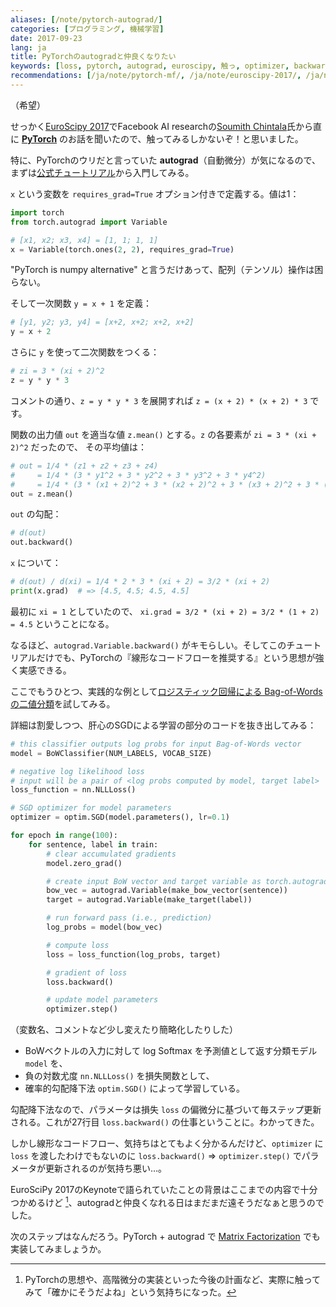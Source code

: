 ```yaml
---
aliases: [/note/pytorch-autograd/]
categories: [プログラミング, 機械学習]
date: 2017-09-23
lang: ja
title: PyTorchのautogradと仲良くなりたい
keywords: [loss, pytorch, autograd, euroscipy, 触っ, optimizer, backward, 損失, 変数, パラメータ]
recommendations: [/ja/note/pytorch-mf/, /ja/note/euroscipy-2017/, /ja/note/recommender-libraries/]
---
```


（希望）

せっかく[EuroScipy 2017](/note/euroscipy-2017)でFacebook AI researchの[Soumith Chintala](https://twitter.com/soumithchintala)氏から直に **[PyTorch](https://github.com/pytorch/pytorch)** のお話を聞いたので、触ってみるしかないぞ！と思いました。

特に、PyTorchのウリだと言っていた **autograd**（自動微分）が気になるので、まずは[公式チュートリアル](http://pytorch.org/tutorials/beginner/blitz/autograd_tutorial.html)から入門してみる。

`x` という変数を `requires_grad=True` オプション付きで定義する。値は1：

```py
import torch
from torch.autograd import Variable
```

```py
# [x1, x2; x3, x4] = [1, 1; 1, 1]
x = Variable(torch.ones(2, 2), requires_grad=True)
```

"PyTorch is numpy alternative" と言うだけあって、配列（テンソル）操作は困らない。

そして一次関数 `y = x + 1` を定義：

```py
# [y1, y2; y3, y4] = [x+2, x+2; x+2, x+2]
y = x + 2
```

さらに `y` を使って二次関数をつくる：

```py
# zi = 3 * (xi + 2)^2
z = y * y * 3
```

コメントの通り、`z = y * y * 3` を展開すれば `z = (x + 2) * (x + 2) * 3` です。

関数の出力値 `out` を適当な値 `z.mean()` とする。`z` の各要素が `zi = 3 * (xi + 2)^2` だったので、 その平均値は：

```py
# out = 1/4 * (z1 + z2 + z3 + z4)
#     = 1/4 * (3 * y1^2 + 3 * y2^2 + 3 * y3^2 + 3 * y4^2)
#     = 1/4 * (3 * (x1 + 2)^2 + 3 * (x2 + 2)^2 + 3 * (x3 + 2)^2 + 3 * (x4 + 2)^2)
out = z.mean()
```

`out` の勾配：

```py
# d(out)
out.backward()
```

`x` について：

```py
# d(out) / d(xi) = 1/4 * 2 * 3 * (xi + 2) = 3/2 * (xi + 2)
print(x.grad)  # => [4.5, 4.5; 4.5, 4.5]
```

最初に `xi = 1` としていたので、 `xi.grad = 3/2 * (xi + 2) = 3/2 * (1 + 2) = 4.5` ということになる。

なるほど、`autograd.Variable.backward()` がキモらしい。そしてこのチュートリアルだけでも、PyTorchの『線形なコードフローを推奨する』という思想が強く実感できる。

ここでもうひとつ、実践的な例として[ロジスティック回帰による Bag-of-Words の二値分類](http://pytorch.org/tutorials/beginner/nlp/deep_learning_tutorial.html#example-logistic-regression-bag-of-words-classifier)を試してみる。

詳細は割愛しつつ、肝心のSGDによる学習の部分のコードを抜き出してみる：

```py
# this classifier outputs log probs for input Bag-of-Words vector
model = BoWClassifier(NUM_LABELS, VOCAB_SIZE)

# negative log likelihood loss
# input will be a pair of <log probs computed by model, target label>
loss_function = nn.NLLLoss()

# SGD optimizer for model parameters
optimizer = optim.SGD(model.parameters(), lr=0.1)

for epoch in range(100):
    for sentence, label in train:
        # clear accumulated gradients
        model.zero_grad()

        # create input BoW vector and target variable as torch.autograd.Variable
        bow_vec = autograd.Variable(make_bow_vector(sentence))
        target = autograd.Variable(make_target(label))

        # run forward pass (i.e., prediction)
        log_probs = model(bow_vec)

        # compute loss
        loss = loss_function(log_probs, target)

        # gradient of loss
        loss.backward()

        # update model parameters
        optimizer.step()
```

（変数名、コメントなど少し変えたり簡略化したりした）

- BoWベクトルの入力に対して log Softmax を予測値として返す分類モデル `model` を、
- 負の対数尤度 `nn.NLLLoss()` を損失関数として、
- 確率的勾配降下法 `optim.SGD()` によって学習している。

勾配降下法なので、パラメータは損失 `loss` の偏微分に基づいて毎ステップ更新される。これが27行目 `loss.backward()` の仕事ということに。わかってきた。

しかし線形なコードフロー、気持ちはとてもよく分かるんだけど、`optimizer` に `loss` を渡したわけでもないのに `loss.backward()` => `optimizer.step()` でパラメータが更新されるのが気持ち悪い…。

EuroSciPy 2017のKeynoteで語られていたことの背景はここまでの内容で十分つかめるけど [^1]、autogradと仲良くなれる日はまだまだ遠そうだなぁと思うのでした。

次のステップはなんだろう。PyTorch + autograd で [Matrix Factorization](/note/coursera-recommender-systems/) でも実装してみましょうか。

[^1]: PyTorchの思想や、高階微分の実装といった今後の計画など、実際に触ってみて「確かにそうだよね」という気持ちになった。